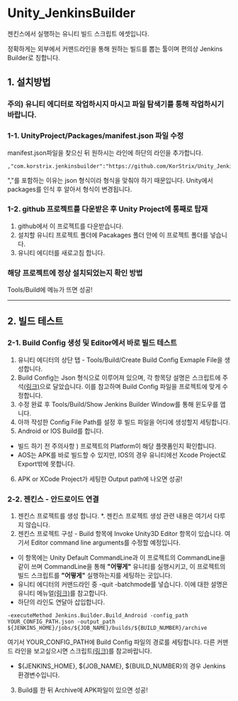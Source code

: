 # Unity_JenkinsBuilder
젠킨스에서 실행하는 유니티 빌드 스크립트 에셋입니다.

정확하게는 외부에서 커맨드라인을 통해 원하는 빌드를 뽑는 툴이며 편의상 Jenkins Builder로 칭합니다.


## 1. 설치방법

### 주의) 유니티 에디터로 작업하시지 마시고 파일 탐색기를 통해 작업하시기 바랍니다.

### 1-1. UnityProject/Packages/manifest.json 파일 수정

manifest.json파일을 찾으신 뒤
원하시는 라인에 하단의 라인을 추가합니다. 
```
,"com.korstrix.jenkinsbuilder":"https://github.com/KorStrix/Unity_JenkinsBuilder.git"
```
","를 포함하는 이유는 json 형식이라 형식을 맞춰야 하기 때문입니다.
Unity에서 packages를 인식 후 알아서 형식이 변경됩니다.


### 1-2. github 프로젝트를 다운받은 후 Unity Project에 통째로 탑재

1. github에서 이 프로젝트를 다운받습니다.
2. 설치할 유니티 프로젝트 폴더에 Pacakages 폴더 안에 이 프로젝트 폴더를 넣습니다.
3. 유니티 에디터를 새로고침 합니다.

### 해당 프로젝트에 정상 설치되었는지 확인 방법
Tools/Build에 메뉴가 뜨면 성공!

---
## 2. 빌드 테스트

### 2-1. Build Config 생성 및 Editor에서 바로 빌드 테스트
1. 유니티 에디터의 상단 탭 - Tools/Build/Create Build Config Exmaple File을 생성합니다.
2. Build Config는 Json 형식으로 이루어져 있으며, 각 항목당 설명은 스크립트에 주석[(링크)](https://github.com/KorStrix/Unity_JenkinsBuilder/blob/master/Editor/BuildConfig.cs)으로 달았습니다.
이를 참고하며 Build Config 파일을 프로젝트에 맞게 수정합니다.
3. 수정 완료 후 Tools/Build/Show Jenkins Builder Window를 통해 윈도우를 엽니다.
4. 아까 작성한 Config File Path를 설정 후 빌드 파일을 어디에 생성할지 세팅합니다.
5. Android or IOS Build를 합니다.
* 빌드 하기 전 주의사항 ) 프로젝트의 Platform이 해당 플랫폼인지 확인합니다.
* AOS는 APK를 바로 빌드할 수 있지만, IOS의 경우 유니티에선 Xcode Project로 Export밖에 못합니다.

6. APK or XCode Project가 세팅한 Output path에 나오면 성공!

### 2-2. 젠킨스 - 안드로이드 연결
1. 젠킨스 프로젝트를 생성 합니다.
*. 젠킨스 프로젝트 생성 관련 내용은 여기서 다루지 않습니다.
2. 젠킨스 프로젝트 구성 - Build 항목에 Invoke Unity3D Editor 항목이 있습니다. 여기서 Editor command line arguments를 수정할 예정입니다.
* 이 항목에는 Unity Default CommandLine과 이 프로젝트의 CommandLine을 같이 쓰며 CommandLine을 통해 **"어떻게"** 유니티를 실행시키고, 이 프로젝트의 빌드 스크립트를 **"어떻게"** 실행하는지를 세팅하는 곳입니다.
* 유니티 에디터의 커맨드라인 중 -quit -batchmode를 넣습니다. 이에 대한 설명은 유니티 메뉴얼[(링크)](https://docs.unity3d.com/kr/530/Manual/CommandLineArguments.html)를 참고합니다.
* 하단의 라인도 연달아 삽입합니다.
```
-executeMethod Jenkins.Builder.Build_Android -config_path YOUR_CONFIG_PATH.json -output_path ${JENKINS_HOME}/jobs/${JOB_NAME}/builds/${BUILD_NUMBER}/archive
```
여기서 YOUR_CONFIG_PATH에 Build Config 파일의 경로를 세팅합니다.
다른 커맨드 라인을 보고싶으시면 스크립트[(링크)](https://github.com/KorStrix/Unity_JenkinsBuilder/blob/master/Editor/JenkinsBuilder.cs)를 참고바랍니다.

- ${JENKINS_HOME}, ${JOB_NAME}, ${BUILD_NUMBER}의 경우 Jenkins 환경변수입니다.


3. Build를 한 뒤 Archive에 APK파일이 있으면 성공!
